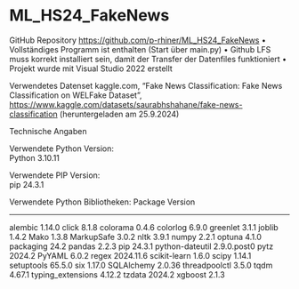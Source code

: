 # ML_HS24_FakeNews

GitHub Repository
https://github.com/p-rhiner/ML_HS24_FakeNews
•	Vollständiges Programm ist enthalten (Start über main.py)
•	Github LFS muss korrekt installiert sein, damit der Transfer der Datenfiles funktioniert
•	Projekt wurde mit Visual Studio 2022 erstellt

Verwendetes Datenset
kaggle.com, “Fake News Classification: Fake News Classification on WELFake Dataset”,
https://www.kaggle.com/datasets/saurabhshahane/fake-news-classification
(heruntergeladen am 25.9.2024)

Technische Angaben

Verwendete Python Version: 	
Python 3.10.11

Verwendete PIP Version: 		
pip 24.3.1

Verwendete Python Bibliotheken:
Package           	Version
----------------- 	-----------
alembic           	1.14.0
click             	8.1.8
colorama          	0.4.6
colorlog          	6.9.0
greenlet          	3.1.1
joblib            	1.4.2
Mako              	1.3.8
MarkupSafe        	3.0.2
nltk              	3.9.1
numpy             	2.2.1
optuna            	4.1.0
packaging         	24.2
pandas            	2.2.3
pip               	24.3.1
python-dateutil   2.9.0.post0
pytz              	2024.2
PyYAML            	6.0.2
regex             	2024.11.6
scikit-learn      	1.6.0
scipy             	1.14.1
setuptools        	65.5.0
six               	1.17.0
SQLAlchemy        	2.0.36
threadpoolctl     	3.5.0
tqdm              	4.67.1
typing_extensions 4.12.2
tzdata            	2024.2
xgboost           	2.1.3
